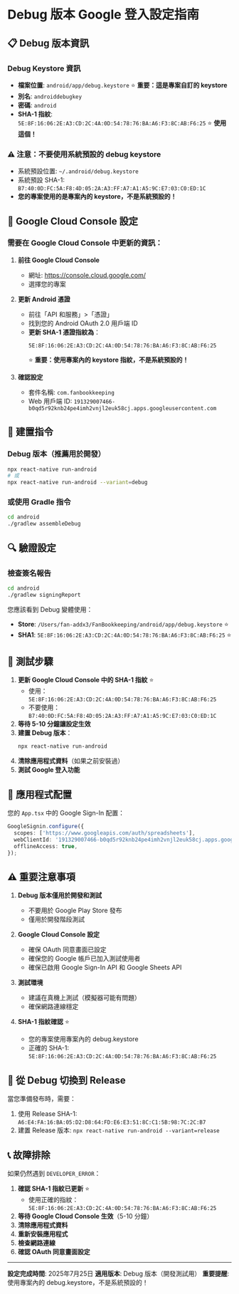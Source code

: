 # Debug 版本 Google 登入設定指南

## 📋 Debug 版本資訊

### Debug Keystore 資訊
- **檔案位置**: `android/app/debug.keystore` ⭐ **重要：這是專案自訂的 keystore**
- **別名**: `androiddebugkey`
- **密碼**: `android`
- **SHA-1 指紋**: `5E:8F:16:06:2E:A3:CD:2C:4A:0D:54:78:76:BA:A6:F3:8C:AB:F6:25` ⭐ **使用這個！**

### ⚠️ 注意：不要使用系統預設的 debug keystore
- 系統預設位置: `~/.android/debug.keystore`
- 系統預設 SHA-1: `B7:40:0D:FC:5A:F8:4D:05:2A:A3:FF:A7:A1:A5:9C:E7:03:C0:ED:1C`
- **您的專案使用的是專案內的 keystore，不是系統預設的！**

## 🔧 Google Cloud Console 設定

### 需要在 Google Cloud Console 中更新的資訊：

1. **前往 Google Cloud Console**
   - 網址: https://console.cloud.google.com/
   - 選擇您的專案

2. **更新 Android 憑證**
   - 前往「API 和服務」>「憑證」
   - 找到您的 Android OAuth 2.0 用戶端 ID
   - **更新 SHA-1 憑證指紋為**：
     ```
     5E:8F:16:06:2E:A3:CD:2C:4A:0D:54:78:76:BA:A6:F3:8C:AB:F6:25
     ```
     ⭐ **重要：使用專案內的 keystore 指紋，不是系統預設的！**

3. **確認設定**
   - 套件名稱: `com.fanbookkeeping`
   - Web 用戶端 ID: `191329007466-b0qd5r92knb24pe4imh2vnjl2euk58cj.apps.googleusercontent.com`

## 🚀 建置指令

### Debug 版本（推薦用於開發）
```bash
npx react-native run-android
# 或
npx react-native run-android --variant=debug
```

### 或使用 Gradle 指令
```bash
cd android
./gradlew assembleDebug
```

## 🔍 驗證設定

### 檢查簽名報告
```bash
cd android
./gradlew signingReport
```

您應該看到 Debug 變體使用：
- **Store**: `/Users/fan-addx3/FanBookkeeping/android/app/debug.keystore` ⭐
- **SHA1**: `5E:8F:16:06:2E:A3:CD:2C:4A:0D:54:78:76:BA:A6:F3:8C:AB:F6:25` ⭐

## 🧪 測試步驟

1. **更新 Google Cloud Console 中的 SHA-1 指紋** ⭐
   - 使用：`5E:8F:16:06:2E:A3:CD:2C:4A:0D:54:78:76:BA:A6:F3:8C:AB:F6:25`
   - 不要使用：`B7:40:0D:FC:5A:F8:4D:05:2A:A3:FF:A7:A1:A5:9C:E7:03:C0:ED:1C`
2. **等待 5-10 分鐘讓設定生效**
3. **建置 Debug 版本**：
   ```bash
   npx react-native run-android
   ```
4. **清除應用程式資料**（如果之前安裝過）
5. **測試 Google 登入功能**

## 📱 應用程式配置

您的 `App.tsx` 中的 Google Sign-In 配置：
```typescript
GoogleSignin.configure({
  scopes: ['https://www.googleapis.com/auth/spreadsheets'],
  webClientId: '191329007466-b0qd5r92knb24pe4imh2vnjl2euk58cj.apps.googleusercontent.com',
  offlineAccess: true,
});
```

## ⚠️ 重要注意事項

1. **Debug 版本僅用於開發和測試**
   - 不要用於 Google Play Store 發布
   - 僅用於開發階段測試

2. **Google Cloud Console 設定**
   - 確保 OAuth 同意畫面已設定
   - 確保您的 Google 帳戶已加入測試使用者
   - 確保已啟用 Google Sign-In API 和 Google Sheets API

3. **測試環境**
   - 建議在真機上測試（模擬器可能有問題）
   - 確保網路連線穩定

4. **SHA-1 指紋確認** ⭐
   - 您的專案使用專案內的 debug.keystore
   - 正確的 SHA-1: `5E:8F:16:06:2E:A3:CD:2C:4A:0D:54:78:76:BA:A6:F3:8C:AB:F6:25`

## 🔄 從 Debug 切換到 Release

當您準備發布時，需要：
1. 使用 Release SHA-1: `A6:E4:FA:16:BA:05:D2:D8:64:FD:E6:E3:51:8C:C1:5B:98:7C:2C:B7`
2. 建置 Release 版本: `npx react-native run-android --variant=release`

## 📞 故障排除

如果仍然遇到 `DEVELOPER_ERROR`：

1. **確認 SHA-1 指紋已更新** ⭐
   - 使用正確的指紋：`5E:8F:16:06:2E:A3:CD:2C:4A:0D:54:78:76:BA:A6:F3:8C:AB:F6:25`
2. **等待 Google Cloud Console 生效**（5-10 分鐘）
3. **清除應用程式資料**
4. **重新安裝應用程式**
5. **檢查網路連線**
6. **確認 OAuth 同意畫面設定**

---

**設定完成時間**: 2025年7月25日
**適用版本**: Debug 版本（開發測試用）
**重要提醒**: 使用專案內的 debug.keystore，不是系統預設的！ 
